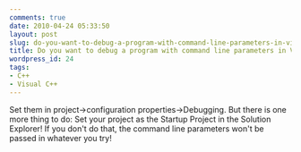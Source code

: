 ```yaml
---
comments: true
date: 2010-04-24 05:33:50
layout: post
slug: do-you-want-to-debug-a-program-with-command-line-parameters-in-visual-c-2008
title: Do you want to debug a program with command line parameters in Visual C++ 2008?
wordpress_id: 24
tags:
- C++
- Visual C++
---
```


Set them in project->configuration properties->Debugging. But there is one more thing to do: Set your project as the Startup Project in the Solution Explorer! If you don't do that, the command line parameters won't be passed in whatever you try!
